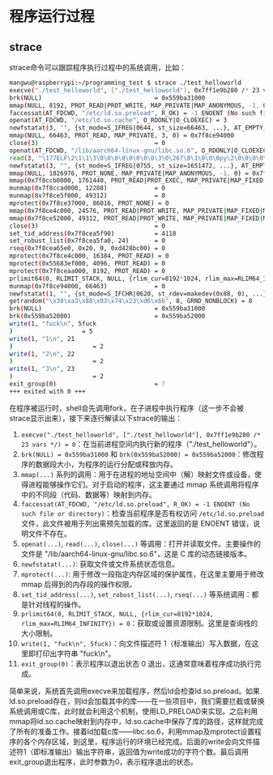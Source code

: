 # 程序运行过程

## strace

strace命令可以跟踪程序执行过程中的系统调用，比如：

```bash
mangwu@raspberrypi:~/programming_test $ strace ./test_helloworld
execve("./test_helloworld", ["./test_helloworld"], 0x7ff1e9b280 /* 23 vars */) = 0
brk(NULL)                               = 0x559ba31000
mmap(NULL, 8192, PROT_READ|PROT_WRITE, MAP_PRIVATE|MAP_ANONYMOUS, -1, 0) = 0x7f8cea5000
faccessat(AT_FDCWD, "/etc/ld.so.preload", R_OK) = -1 ENOENT (No such file or directory)
openat(AT_FDCWD, "/etc/ld.so.cache", O_RDONLY|O_CLOEXEC) = 3
newfstatat(3, "", {st_mode=S_IFREG|0644, st_size=66463, ...}, AT_EMPTY_PATH) = 0
mmap(NULL, 66463, PROT_READ, MAP_PRIVATE, 3, 0) = 0x7f8ce94000
close(3)                                = 0
openat(AT_FDCWD, "/lib/aarch64-linux-gnu/libc.so.6", O_RDONLY|O_CLOEXEC) = 3
read(3, "\177ELF\2\1\1\3\0\0\0\0\0\0\0\0\3\0\267\0\1\0\0\0py\2\0\0\0\0\0"..., 832) = 832
newfstatat(3, "", {st_mode=S_IFREG|0755, st_size=1651472, ...}, AT_EMPTY_PATH) = 0
mmap(NULL, 1826976, PROT_NONE, MAP_PRIVATE|MAP_ANONYMOUS, -1, 0) = 0x7f8ccad000
mmap(0x7f8ccb0000, 1761440, PROT_READ|PROT_EXEC, MAP_PRIVATE|MAP_FIXED|MAP_DENYWRITE, 3, 0) = 0x7f8ccb0000
munmap(0x7f8ccad000, 12288)             = 0
munmap(0x7f8ce5f000, 49312)             = 0
mprotect(0x7f8ce37000, 86016, PROT_NONE) = 0
mmap(0x7f8ce4c000, 24576, PROT_READ|PROT_WRITE, MAP_PRIVATE|MAP_FIXED|MAP_DENYWRITE, 3, 0x18c000) = 0x7f8ce4c000
mmap(0x7f8ce52000, 49312, PROT_READ|PROT_WRITE, MAP_PRIVATE|MAP_FIXED|MAP_ANONYMOUS, -1, 0) = 0x7f8ce52000
close(3)                                = 0
set_tid_address(0x7f8cea5f90)           = 4118
set_robust_list(0x7f8cea5fa0, 24)       = 0
rseq(0x7f8cea65e0, 0x20, 0, 0xd428bc00) = 0
mprotect(0x7f8ce4c000, 16384, PROT_READ) = 0
mprotect(0x55683ef000, 4096, PROT_READ) = 0
mprotect(0x7f8ceaa000, 8192, PROT_READ) = 0
prlimit64(0, RLIMIT_STACK, NULL, {rlim_cur=8192*1024, rlim_max=RLIM64_INFINITY}) = 0
munmap(0x7f8ce94000, 66463)             = 0
newfstatat(1, "", {st_mode=S_IFCHR|0620, st_rdev=makedev(0x88, 0), ...}, AT_EMPTY_PATH) = 0
getrandom("\x38\xa3\x88\x03\x74\x23\xd6\x66", 8, GRND_NONBLOCK) = 8
brk(NULL)                               = 0x559ba31000
brk(0x559ba52000)                       = 0x559ba52000
write(1, "fuck\n", 5fuck
)                   = 5
write(1, "1\n", 21
)                      = 2
write(1, "2\n", 22
)                      = 2
write(1, "3\n", 23
)                      = 2
exit_group(0)                           = ?
+++ exited with 0 +++
```

在程序被运行时，shell会先调用fork，在子进程中执行程序（这一步不会被strace显示出来），接下来逐行解读以下strace的输出：

1. `execve("./test_helloworld", ["./test_helloworld"], 0x7ff1e9b280 /* 23 vars */) = 0`：在当前进程空间内执行新的程序（"./test_helloworld"）。
2. `brk(NULL) = 0x559ba31000` 和 `brk(0x559ba52000) = 0x559ba52000`：修改程序的数据段大小，为程序的运行分配或释放内存。
3. `mmap(...)` 系列的调用：用于在进程的地址空间中（解）映射文件或设备，使得进程能够操作它们。对于启动的程序，这主要通过 mmap 系统调用将程序中的不同段（代码、数据等）映射到内存。
4. `faccessat(AT_FDCWD, "/etc/ld.so.preload", R_OK) = -1 ENOENT (No such file or directory)`：检查当前程序是否有权访问 `/etc/ld.so.preload` 文件，此文件被用于列出需预先加载的库。这里返回的是 ENOENT 错误，说明文件不存在。
5. `openat(...)`, `read(...)`, `close(...)` 等调用：打开并读取文件。主要操作的文件是 "/lib/aarch64-linux-gnu/libc.so.6"，这是 C 库的动态链接版本。
6. `newfstatat(...)`: 获取文件或文件系统状态信息。
7. `mprotect(...)`: 用于修改一段指定内存区域的保护属性，在这里主要用于修改 mmap 后得到的内存段的操作权限。
8. `set_tid_address(...)`, `set_robust_list(...)`, `rseq(...)` 等系统调用：都是针对线程的操作。
9. `prlimit64(0, RLIMIT_STACK, NULL, {rlim_cur=8192*1024, rlim_max=RLIM64_INFINITY}) = 0`：获取或设置资源限制。这里是查询栈的大小限制。
10. `write(1, "fuck\n", 5fuck)`：向文件描述符 1（标准输出）写入数据，在这里即打印出字符串 "fuck\n"。
11. `exit_group(0)`：表示程序以退出状态 0 退出，这通常意味着程序成功执行完成。

​	简单来说，系统首先调用execve来加载程序，然后ld会检查ld.so.preload。如果ld.so.preload存在，则ld会加载其中的库——在一些项目中，我们需要拦截或替换系统调用或C库，此时就会利用这个机制，使用LD_PRELOAD来实现。之后利用mmap将ld.so.cache映射到内存中，ld.so.cache中保存了库的路径，这样就完成了所有的准备工作。接着ld加载c库——libc.so.6，利用mmap及mprotect设置程序的各个内存区域，到这里，程序运行的环境已经完成。后面的write会向文件描述符1（即标准输出）输出字符串，返回值为write成功的字符个数。最后调用exit_group退出程序，此时参数为0，表示程序退出的状态。